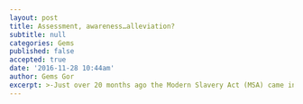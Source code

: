 ```yaml
---
layout: post
title: Assessment, awareness…alleviation? 
subtitle: null
categories: Gems
published: false
accepted: true
date: '2016-11-28 10:44am'
author: Gems Gor
excerpt: >-Just over 20 months ago the Modern Slavery Act (MSA) came into effect in the UK. It was widely hailed as a timely piece of legislation to address the (almost anachronistic) problem of slavery and human trafficking in the 21st century. By targeting supply chains, the act aims to ensure that businesses neither fuel demand for slave/forced labour, nor put consumers in a position where they purchase goods produced by workers under duress (McClean, 2015).
---
```

